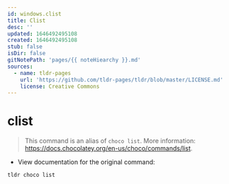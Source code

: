 ```yaml
---
id: windows.clist
title: Clist
desc: ''
updated: 1646492495108
created: 1646492495108
stub: false
isDir: false
gitNotePath: 'pages/{{ noteHiearchy }}.md'
sources:
  - name: tldr-pages
    url: 'https://github.com/tldr-pages/tldr/blob/master/LICENSE.md'
    license: Creative Commons
---
```

# clist

> This command is an alias of `choco list`.
> More information: <https://docs.chocolatey.org/en-us/choco/commands/list>.

- View documentation for the original command:

`tldr choco list`

